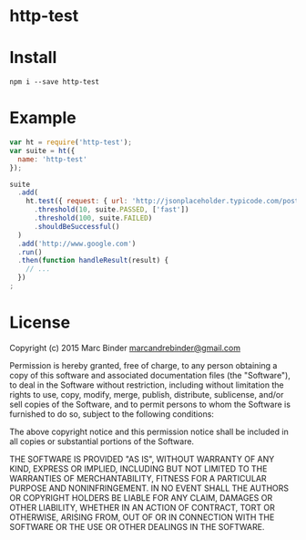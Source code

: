 # http-test

# Install
```
npm i --save http-test
```

# Example
```javascript
var ht = require('http-test');
var suite = ht({
  name: 'http-test'
});

suite
  .add(
    ht.test({ request: { url: 'http://jsonplaceholder.typicode.com/posts/1' } })
      .threshold(10, suite.PASSED, ['fast'])
      .threshold(100, suite.FAILED)
      .shouldBeSuccessful()
  )
  .add('http://www.google.com')
  .run()
  .then(function handleResult(result) {
    // ...
  })
;
```

# License
Copyright (c) 2015 Marc Binder <marcandrebinder@gmail.com>

Permission is hereby granted, free of charge, to any person obtaining a copy
of this software and associated documentation files (the "Software"), to deal
in the Software without restriction, including without limitation the rights
to use, copy, modify, merge, publish, distribute, sublicense, and/or sell
copies of the Software, and to permit persons to whom the Software is
furnished to do so, subject to the following conditions:

The above copyright notice and this permission notice shall be included in
all copies or substantial portions of the Software.

THE SOFTWARE IS PROVIDED "AS IS", WITHOUT WARRANTY OF ANY KIND, EXPRESS OR
IMPLIED, INCLUDING BUT NOT LIMITED TO THE WARRANTIES OF MERCHANTABILITY,
FITNESS FOR A PARTICULAR PURPOSE AND NONINFRINGEMENT.  IN NO EVENT SHALL THE
AUTHORS OR COPYRIGHT HOLDERS BE LIABLE FOR ANY CLAIM, DAMAGES OR OTHER
LIABILITY, WHETHER IN AN ACTION OF CONTRACT, TORT OR OTHERWISE, ARISING FROM,
OUT OF OR IN CONNECTION WITH THE SOFTWARE OR THE USE OR OTHER DEALINGS IN
THE SOFTWARE.
